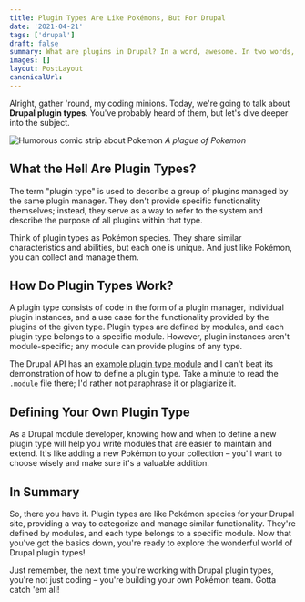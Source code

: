 ```yaml
---
title: Plugin Types Are Like Pokémons, But For Drupal
date: '2021-04-21'
tags: ['drupal']
draft: false
summary: What are plugins in Drupal? In a word, awesome. In two words, really awesome. In three words...
images: []
layout: PostLayout
canonicalUrl:
---
```


Alright, gather 'round, my coding minions. Today, we're going to talk about **Drupal plugin types**. You've probably heard of them, but let's dive deeper into the subject.

![Humorous comic strip about Pokemon](/static/images/pokemonplague.png 'Pokemon Plague')
_A plague of Pokemon_

## What the Hell Are Plugin Types?

The term "plugin type" is used to describe a group of plugins managed by the same plugin manager. They don't provide specific functionality themselves; instead, they serve as a way to refer to the system and describe the purpose of all plugins within that type.

Think of plugin types as Pokémon species. They share similar characteristics and abilities, but each one is unique. And just like Pokémon, you can collect and manage them.

## How Do Plugin Types Work?

A plugin type consists of code in the form of a plugin manager, individual plugin instances, and a use case for the functionality provided by the plugins of the given type. Plugin types are defined by modules, and each plugin type belongs to a specific module. However, plugin instances aren't module-specific; any module can provide plugins of any type.

The Drupal API has an [example plugin type module](https://api.drupal.org/api/examples/plugin_type_example%21plugin_type_example.module/8.x-1.x) and I can't beat its demonstration of how to define a plugin type. Take a minute to read the `.module` file there; I'd rather not paraphrase it or plagiarize it.

## Defining Your Own Plugin Type

As a Drupal module developer, knowing how and when to define a new plugin type will help you write modules that are easier to maintain and extend. It's like adding a new Pokémon to your collection – you'll want to choose wisely and make sure it's a valuable addition.

## In Summary

So, there you have it. Plugin types are like Pokémon species for your Drupal site, providing a way to categorize and manage similar functionality. They're defined by modules, and each type belongs to a specific module. Now that you've got the basics down, you're ready to explore the wonderful world of Drupal plugin types!

Just remember, the next time you're working with Drupal plugin types, you're not just coding – you're building your own Pokémon team. Gotta catch 'em all!
